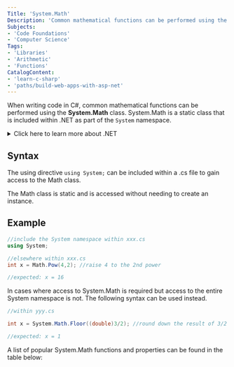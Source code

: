 ```yaml
---
Title: 'System.Math'
Description: 'Common mathematical functions can be performed using the System.Math class.'
Subjects: 
- 'Code Foundations'
- 'Computer Science'
Tags: 
- 'Libraries'
- 'Arithmetic'
- 'Functions'
CatalogContent: 
- 'learn-c-sharp'
- 'paths/build-web-apps-with-asp-net'
---
```


When writing code in C#, common mathematical functions can be performed using the **System.Math** class. System.Math is a static class that is included within .NET as part of the `System` namespace. 

<details>
<summary>Click here to learn more about .NET</summary>
<a href="https://dotnet.microsoft.com/en-us/learn/dotnet/what-is-dotnet">.NET</a> is a free, cross-platform, open source developer platform created by Microsoft.
</details>

## Syntax

The using directive `using System;` can be included within a .cs file to gain access to the Math class.

The Math class is static and is accessed without needing to create an instance.

## Example

```cs
//include the System namespace within xxx.cs
using System;

//elsewhere within xxx.cs
int x = Math.Pow(4,2); //raise 4 to the 2nd power

//expected: x = 16
```

In cases where access to System.Math is required but access to the entire System namespace is not. The following syntax can be used instead.

```cs
//within yyy.cs

int x = System.Math.Floor((double)3/2); //round down the result of 3/2

//expected: x = 1
```

A list of popular System.Math functions and properties can be found in the table below: